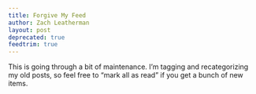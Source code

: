 ```yaml
---
title: Forgive My Feed
author: Zach Leatherman
layout: post
deprecated: true
feedtrim: true
---
```


This is going through a bit of maintenance. I’m tagging and recategorizing my old posts, so feel free to “mark all as read” if you get a bunch of new items.
